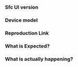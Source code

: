 <!--
提交 issue 前请务必查看 FAQ：https://github.com/xuxuepu/sfc-ui/blob/master/FAQ.md。如果你的问题可以在 FAQ 中找到解决方案，我们会直接关闭 issue。
 -->

<!--
issue 仅用于提交 bug 或 feature 以及设计相关的内容，其它疑问请到 gitter 聊天室找社区里面的小伙伴聊一聊：https://gitter.im/ElemeFE/sfc-ui
 -->
 
<!--
Issues are exclusively for bug reports and feature requests. For other questions, please visit gitter: https://gitter.im/ElemeFE/sfc-ui
-->

### Sfc UI version

### Device model
<!-- e.g. iOS 9.3 Safari or Wechat webview -->

### Reproduction Link
<!-- A minimal JSBin, JSFiddle, Codepen, or a GitHub repository that can reproduce the bug. -->
<!-- Sfc UI CDN: https://npmcdn.com/sfc-ui/lib/index.js -->
<!-- Sfc UI CSS File CDN: https://npmcdn.com/sfc-ui/lib/style.css -->

### What is Expected?

### What is actually happening?